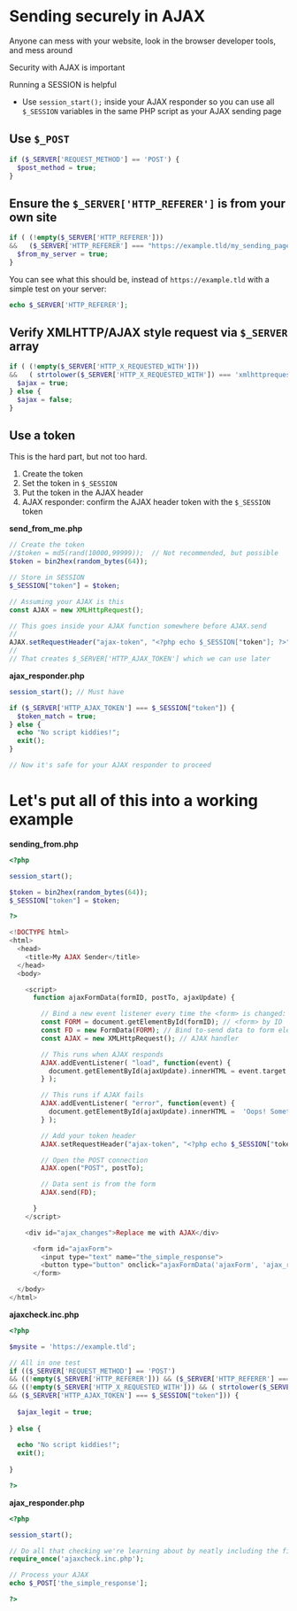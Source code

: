 # Sending securely in AJAX

Anyone can mess with your website, look in the browser developer tools, and mess around

Security with AJAX is important

Running a SESSION is helpful

- Use `session_start();` inside your AJAX responder so you can use all `$_SESSION` variables in the same PHP script as your AJAX sending page

## Use `$_POST`

```php
if ($_SERVER['REQUEST_METHOD'] == 'POST') {
  $post_method = true;
}
```

## Ensure the `$_SERVER['HTTP_REFERER']` is from your own site

```php
if ( (!empty($_SERVER['HTTP_REFERER']))
&&   ($_SERVER['HTTP_REFERER'] === "https://example.tld/my_sending_page.php") ) {
  $from_my_server = true;
} 
```

You can see what this should be, instead of `https://example.tld` with a simple test on your server:

```php
echo $_SERVER['HTTP_REFERER'];
```

## Verify XMLHTTP/AJAX style request via `$_SERVER` array

```php
if ( (!empty($_SERVER['HTTP_X_REQUESTED_WITH']))
&&   ( strtolower($_SERVER['HTTP_X_REQUESTED_WITH']) === 'xmlhttprequest') ) { 
  $ajax = true; 
} else { 
  $ajax = false; 
} 
```

## Use a token
This is the hard part, but not too hard.

1. Create the token
2. Set the token in `$_SESSION`
3. Put the token in the AJAX header
4. AJAX responder: confirm the AJAX header token with the `$_SESSION` token

**send_from_me.php**

```php
// Create the token
//$token = md5(rand(10000,99999));  // Not recommended, but possible
$token = bin2hex(random_bytes(64));

// Store in SESSION
$_SESSION["token"] = $token;
```

```js
// Assuming your AJAX is this
const AJAX = new XMLHttpRequest();

// This goes inside your AJAX function somewhere before AJAX.send
//
AJAX.setRequestHeader("ajax-token", "<?php echo $_SESSION["token"]; ?>");
//
// That creates $_SERVER['HTTP_AJAX_TOKEN'] which we can use later
```

**ajax_responder.php**

```php
session_start(); // Must have

if ($_SERVER['HTTP_AJAX_TOKEN'] === $_SESSION["token"]) {
  $token_match = true;
} else {
  echo "No script kiddies!";
  exit();
}

// Now it's safe for your AJAX responder to proceed

```

# Let's put all of this into a working example

**sending_from.php**

```php
<?php

session_start();

$token = bin2hex(random_bytes(64));
$_SESSION["token"] = $token;

?>

<!DOCTYPE html>
<html>
  <head>
    <title>My AJAX Sender</title>
  </head>
  <body>

    <script>
      function ajaxFormData(formID, postTo, ajaxUpdate) {

        // Bind a new event listener every time the <form> is changed:
        const FORM = document.getElementById(formID); // <form> by ID
        const FD = new FormData(FORM); // Bind to-send data to form element
        const AJAX = new XMLHttpRequest(); // AJAX handler

        // This runs when AJAX responds
        AJAX.addEventListener( "load", function(event) {
          document.getElementById(ajaxUpdate).innerHTML = event.target.responseText;
        } );

        // This runs if AJAX fails
        AJAX.addEventListener( "error", function(event) {
          document.getElementById(ajaxUpdate).innerHTML =  'Oops! Something went wrong.';
        } );

        // Add your token header
        AJAX.setRequestHeader("ajax-token", "<?php echo $_SESSION["token"]; ?>");

        // Open the POST connection
        AJAX.open("POST", postTo);

        // Data sent is from the form
        AJAX.send(FD);

      }
    </script>

    <div id="ajax_changes">Replace me with AJAX</div>

      <form id="ajaxForm">
        <input type="text" name="the_simple_response">
        <button type="button" onclick="ajaxFormData('ajaxForm', 'ajax_responder.php', 'ajax_changes');">Send my Secure AJAX</button>
      </form>

  </body>
</html>
```

**ajaxcheck.inc.php**

```php
<?php

$mysite = 'https://example.tld';

// All in one test
if (($_SERVER['REQUEST_METHOD'] == 'POST')
&& ((!empty($_SERVER['HTTP_REFERER'])) && ($_SERVER['HTTP_REFERER'] === "$mysite/my_sending_page.php"))
&& ((!empty($_SERVER['HTTP_X_REQUESTED_WITH'])) && ( strtolower($_SERVER['HTTP_X_REQUESTED_WITH']) === 'xmlhttprequest'))
&& ($_SERVER['HTTP_AJAX_TOKEN'] === $_SESSION["token"])) {
  
  $ajax_legit = true;
  
} else {
  
  echo "No script kiddies!";
  exit();
  
}

?>
```

**ajax_responder.php**

```php
<?php

session_start();

// Do all that checking we're learning about by neatly including the file above
require_once('ajaxcheck.inc.php');

// Process your AJAX
echo $_POST['the_simple_response'];

?>
```

